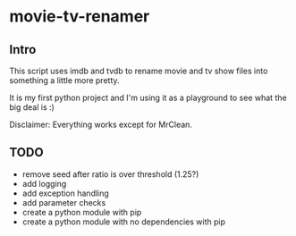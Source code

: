 # movie-tv-renamer
## Intro
This script uses imdb and tvdb to rename movie and tv show files into something a little more pretty.  

It is my first python project and I'm using it as a playground to see what the big deal is :)

Disclaimer:
Everything works except for MrClean.

## TODO
* remove seed after ratio is over threshold (1.25?)
* add logging
* add exception handling
* add parameter checks
* create a python module with pip
* create a python module with no dependencies with pip
